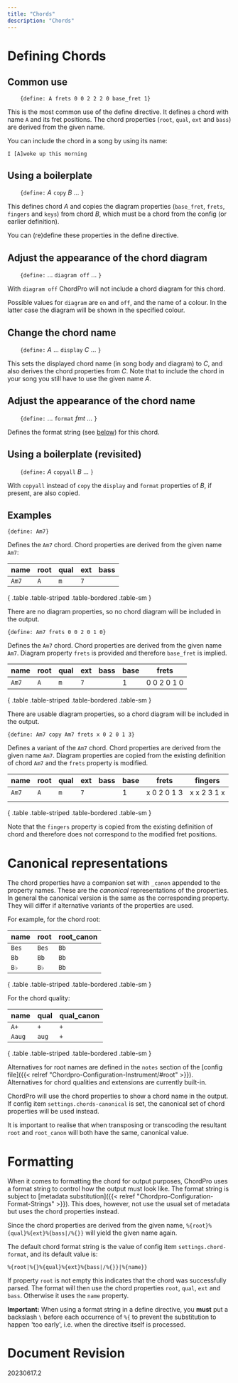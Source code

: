 ```yaml
---
title: "Chords"
description: "Chords"
---
```


# Defining Chords

## Common use

`    {define: A frets 0 0 2 2 2 0 base_fret 1}`

This is the most common use of the define directive. It defines a
chord with name `A` and its fret positions. The chord properties
(`root`, `qual`, `ext` and `bass`) are derived from the given name.

You can include the chord in a song by using its name:

    I [A]woke up this morning

## Using a boilerplate

`    {define:` _A_ `copy` _B_  ... `}`

This defines chord _A_ and copies the diagram properties (`base_fret`,
`frets`, `fingers` and `keys`) from chord _B_, which must be a chord
from the config (or earlier definition).

You can (re)define these properties in the define directive.

## Adjust the appearance of the chord diagram

`    {define:` ... `diagram off` ... `}`

With `diagram off` ChordPro will not include a chord diagram for this
chord. 

Possible values for `diagram` are `on` and `off`, and the name of a
colour. In the latter case the diagram will be shown in the specified
colour.

## Change the chord name

`    {define:` _A_ ... `display` _C_ ... `}`

This sets the displayed chord name (in song body and diagram) to _C_,
and also derives the chord properties from _C_. Note that to include
the chord in your song you still have to use the given name _A_.

## Adjust the appearance of the chord name

`    {define:` ... `format` _fmt_ ... `}`

Defines the format string (see [below](#formatting)) for this chord.

## Using a boilerplate (revisited)

`    {define:` _A_ `copyall` _B_  ... `}`

With `copyall` instead of `copy` the `display` and `format` properties
of _B_, if present, are also copied.

## Examples

    {define: Am7}
	
Defines the `Am7` chord. Chord properties are derived from the given
name `Am7`:

| name   | root | qual | ext | bass |
|--------|------|------|-----|------|
| `Am7`  | `A`  | `m`  | `7` |      |
{ .table .table-striped .table-bordered .table-sm }

There are no diagram properties, so no chord diagram will be included
in the output. 

    {define: Am7 frets 0 0 2 0 1 0}
	
Defines the `Am7` chord. Chord properties are derived from the given
name `Am7`. Diagram property `frets` is provided and therefore
`base_fret` is implied.

| name  | root | qual | ext | bass | base | frets       |
|-------|------|------|-----|------|------|-------------|
| `Am7` | `A`  | `m`  | `7` |      | 1    | 0 0 2 0 1 0 |
{ .table .table-striped .table-bordered .table-sm }

There are usable diagram properties, so a chord diagram will be included
in the output. 

    {define: Am7 copy Am7 frets x 0 2 0 1 3}
	
Defines a variant of the `Am7` chord. Chord properties are derived
from the given name `Am7`. Diagram properties are copied from the
existing definition of chord `Am7` and the `frets` property is modified.

| name  | root | qual | ext | bass | base | frets       | fingers     |
|-------|------|------|-----|------|------|-------------|-------------|
| `Am7` | `A`  | `m`  | `7` |      | 1    | x 0 2 0 1 3 | x x 2 3 1 x |
|       |      |      |     |      |      |             |             |
{ .table .table-striped .table-bordered .table-sm }

Note that the `fingers` property is copied from the existing
definition of chord and therefore does not correspond to the
modified fret positions.

# Canonical representations

The chord properties have a companion set with `_canon` appended to
the property names. These are the _canonical_ representations of the
properties. In general the canonical version is the same as the
corresponding property. They will differ if alternative variants of
the properties are used.

For example, for the chord root:

| name  | root  | root_canon |
|-------|-------|------------|
| `Bes` | `Bes` | `Bb`       |
| `Bb`  | `Bb`  | `Bb`       |
| `B♭`  | `B♭`  | `Bb`       |
{ .table .table-striped .table-bordered .table-sm }


For the chord quality:

| name   | qual  | qual_canon |
|--------|-------|------------|
| `A+`   | `+`   | `+`        |
| `Aaug` | `aug` | `+`        |
{ .table .table-striped .table-bordered .table-sm }

Alternatives for root names are defined in the `notes` section of
the [config file]({{< relref "Chordpro-Configuration-Instrument/#root" >}}).  
Alternatives for chord qualities and extensions are currently
built-in.

ChordPro will use the chord properties to show a chord
name in the output. If config item `settings.chords-canonical` is set,
the canonical set of chord properties will be used instead.

It is important to realise that when transposing or transcoding the
resultant `root` and `root_canon` will both have the same, canonical value.

# Formatting

When it comes to formatting the chord for output purposes, ChordPro
uses a format string to control how the output must look like. The
format string is subject to [metadata substitution]({{< relref
"Chordpro-Configuration-Format-Strings" >}}). This does, however, not
use the usual set of metadata but uses the chord properties instead.

Since the chord properties are derived from the given name, 
`%{root}%{qual}%{ext}%{bass|/%{}}` will yield the given name again.

The default chord format string is the value of config
item `settings.chord-format`, and its default value is:

    %{root|%{}%{qual}%{ext}%{bass|/%{}}|%{name}}
	
If property `root` is not empty this indicates that the chord was
successfully parsed. The format will then use the chord properties
`root`, `qual`, `ext` and `bass`. Otherwise it uses the `name`
property.

**Important:** When using a format string in a define directive, you
**must** put a backslash `\` before each occurrence of `%{` to prevent
the substitution to happen 'too early', i.e. when the directive itself
is processed.

# Document Revision

20230617.2
